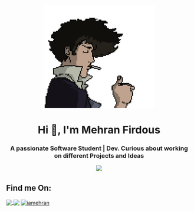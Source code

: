 <p align="center">
<img src="style/WiqN.gif" width="300px">
</p>
<h1 align="center">Hi 👋, I'm Mehran Firdous</h1>
<h3 align="center">A passionate Software Student | Dev. Curious about working on different Projects and Ideas</h3>
<p align="center">
<img src="https://github-readme-stats.vercel.app/api?username=iamehran&show_icons=true&theme=radical">
</p>
<h2>Find me On:</h2>
<a href="https://www.instagram.com/iamehraan/" target="blank"><img align="center" src="https://media.giphy.com/media/WyZy1cltG36Y04OCLG/giphy.gif" width="50px" /> </a> <a href="https://www.linkedin.com/in/mehran-firdous-78b582207/" target="blank"><img align="center" src="https://media.giphy.com/media/HQTYdpx1yhxWpugAi2/giphy.gif" width="50px" /></a> <a href="https://dev.to/iamehran" target="blank"><img align="center" src="https://cdn.jsdelivr.net/npm/simple-icons@3.0.1/icons/dev-dot-to.svg" alt="iamehran" height="40" width="50" /></a>







